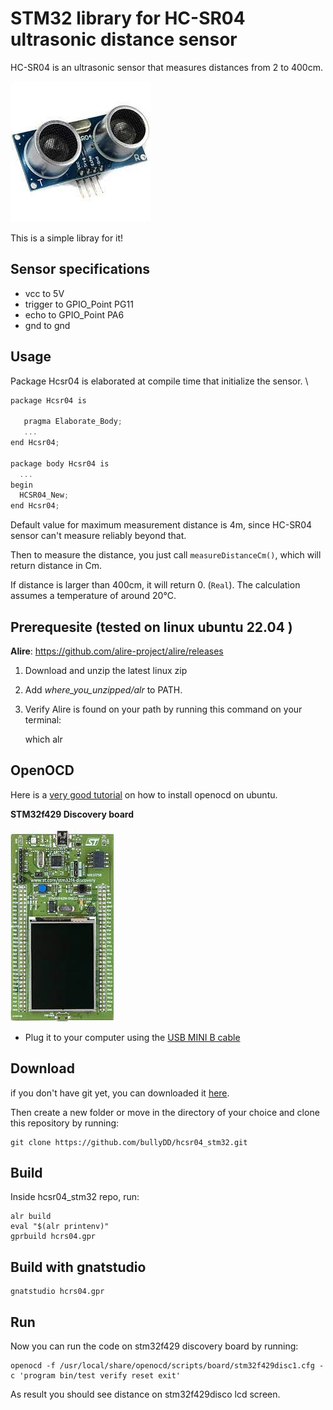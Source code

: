 # STM32 library for HC-SR04 ultrasonic distance sensor

HC-SR04 is an ultrasonic sensor that measures distances from 2 to 400cm.

![HC-SR04](/hcsr04.jpeg)

This is a simple libray for it!

## Sensor specifications

- vcc to 5V
- trigger to GPIO_Point PG11
- echo to GPIO_Point PA6
- gnd to gnd


## Usage
Package Hcsr04 is elaborated at compile time that initialize the sensor. \
```c
package Hcsr04 is

   pragma Elaborate_Body;
   ...
end Hcsr04;

package body Hcsr04 is
  ...
begin
  HCSR04_New;
end Hcsr04;
```

Default value for maximum measurement distance is 4m, since HC-SR04 sensor can't measure reliably beyond that.

Then to measure the distance, you just call `measureDistanceCm()`, which will return distance in Cm.

If distance is larger than 400cm, it will return 0. (`Real`). The calculation assumes a temperature of around 20°C.


## Prerequesite (tested on linux ubuntu 22.04 )

**Alire**: <https://github.com/alire-project/alire/releases>

1. Download and unzip the latest linux zip
2. Add *where_you_unzipped/alr* to PATH.
3. Verify Alire is found on your path by running this command on your terminal:

    which alr

## OpenOCD

Here is a [very good tutorial](<https://youtu.be/-p26X8lTAvo>) on how to install openocd on ubuntu.


**STM32f429 Discovery board**\
\
![stm32f429disco](/stm32f429disco.jpeg)
* Plug it to your computer using the [USB MINI B cable](<https://fr.aliexpress.com/item/1005001942868270.html?algo_pvid=ca3f3071-36ed-4210-9a35-d2635ae72b56&algo_exp_id=ca3f3071-36ed-4210-9a35-d2635ae72b56-0&pdp_ext_f=%7B%22sku_id%22%3A%2212000018176126358%22%7D&pdp_npi=3%40dis%21XOF%211301.0%211042.0%21%21%21%21%21%402102172f16777957964894627d06fd%2112000018176126358%21sea%21SN%210&curPageLogUid=OkJbd81354FL>)


## Download 
if you don't have git yet, you can downloaded it [here](https://git-scm.com/downloads).

Then create a new folder or move in the directory of your choice and clone this repository by running:

    git clone https://github.com/bullyDD/hcsr04_stm32.git


## Build
Inside hcsr04_stm32 repo, run:

    alr build
    eval "$(alr printenv)"
    gprbuild hcrs04.gpr


## Build with gnatstudio
    gnatstudio hcrs04.gpr

## Run 
Now you can run the code on stm32f429 discovery board by running:

    openocd -f /usr/local/share/openocd/scripts/board/stm32f429disc1.cfg -c 'program bin/test verify reset exit' 
    
As result you should see distance on stm32f429disco lcd screen.




